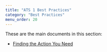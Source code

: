 ```yaml
---
title: "ATS 1 Best Practices"
category: "Best Practices"
menu_order: 20
---
```


These are the main documents in this section:

* [Finding the Action You Need](finding-the-action-you-need-1)

